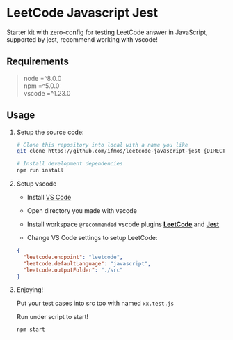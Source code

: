 # LeetCode Javascript Jest

Starter kit with zero-config for testing LeetCode answer in JavaScript, supported by jest, recommend working with vscode!

## Requirements

> node =^8.0.0  
> npm =^5.0.0  
> vscode =^1.23.0

## Usage

1. Setup the source code:

   ```bash
   # Clone this repository into local with a name you like
   git clone https://github.com/ifmos/leetcode-javascript-jest {DIRECTORY_NAME_YOU_LIKE}

   # Install development dependencies
   npm run install
   ```

2. Setup vscode

   - Install [VS Code](https://code.visualstudio.com)

   - Open directory you made with vscode

   - Install workspace `@recommended` vscode plugins [**LeetCode**](https://github.com/jdneo/vscode-leetcode) and [**Jest**](https://github.com/jest-community/vscode-jest)

   - Change VS Code settings to setup LeetCode:

   ```json
   {
     "leetcode.endpoint": "leetcode",
     "leetcode.defaultLanguage": "javascript",
     "leetcode.outputFolder": "./src"
   }
   ```

3. Enjoying!

   Put your test cases into src too with named `xx.test.js`

   Run under script to start!

   ```bash
   npm start
   ```
